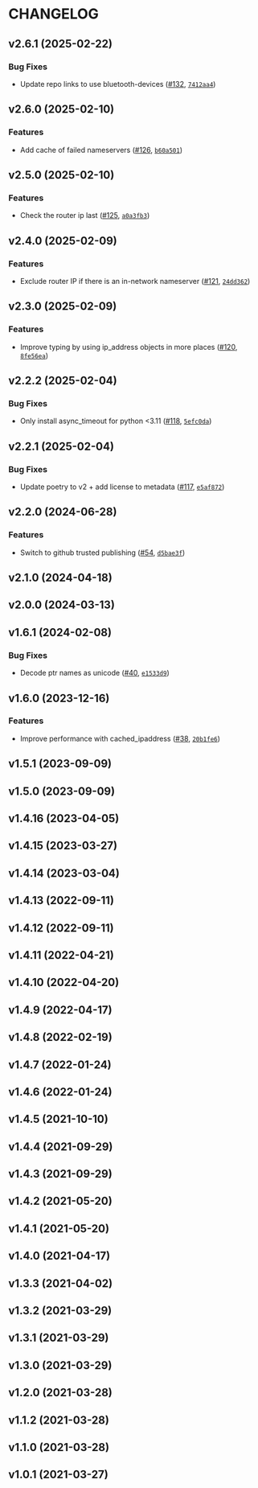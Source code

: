 # CHANGELOG


## v2.6.1 (2025-02-22)

### Bug Fixes

- Update repo links to use bluetooth-devices
  ([#132](https://github.com/Bluetooth-Devices/aiodiscover/pull/132),
  [`7412aa4`](https://github.com/Bluetooth-Devices/aiodiscover/commit/7412aa4fe7897fbd003b7879df17dbcc8e2ae8e5))


## v2.6.0 (2025-02-10)

### Features

- Add cache of failed nameservers
  ([#126](https://github.com/Bluetooth-Devices/aiodiscover/pull/126),
  [`b60a501`](https://github.com/Bluetooth-Devices/aiodiscover/commit/b60a501fd74af48bd3492d58750d4dd44014da08))


## v2.5.0 (2025-02-10)

### Features

- Check the router ip last ([#125](https://github.com/Bluetooth-Devices/aiodiscover/pull/125),
  [`a0a3fb3`](https://github.com/Bluetooth-Devices/aiodiscover/commit/a0a3fb3b7ea0297feff3483b3a8ba1adfddad750))


## v2.4.0 (2025-02-09)

### Features

- Exclude router IP if there is an in-network nameserver
  ([#121](https://github.com/Bluetooth-Devices/aiodiscover/pull/121),
  [`24dd362`](https://github.com/Bluetooth-Devices/aiodiscover/commit/24dd3624997cfd4dbe7a318eac0ae6f159816780))


## v2.3.0 (2025-02-09)

### Features

- Improve typing by using ip_address objects in more places
  ([#120](https://github.com/Bluetooth-Devices/aiodiscover/pull/120),
  [`8fe56ea`](https://github.com/Bluetooth-Devices/aiodiscover/commit/8fe56eae91c02d7e47268b986ba3f641c4e2acd3))


## v2.2.2 (2025-02-04)

### Bug Fixes

- Only install async_timeout for python <3.11
  ([#118](https://github.com/Bluetooth-Devices/aiodiscover/pull/118),
  [`5efc0da`](https://github.com/Bluetooth-Devices/aiodiscover/commit/5efc0da431be00bc5657021675b28a615d04c77c))


## v2.2.1 (2025-02-04)

### Bug Fixes

- Update poetry to v2 + add license to metadata
  ([#117](https://github.com/Bluetooth-Devices/aiodiscover/pull/117),
  [`e5af872`](https://github.com/Bluetooth-Devices/aiodiscover/commit/e5af8724186e9a30a4f373a6b1ec4fe7a4277a6d))


## v2.2.0 (2024-06-28)

### Features

- Switch to github trusted publishing
  ([#54](https://github.com/Bluetooth-Devices/aiodiscover/pull/54),
  [`d5bae3f`](https://github.com/Bluetooth-Devices/aiodiscover/commit/d5bae3f0fefb3f30aa9d63c79d19fdc96d116eff))


## v2.1.0 (2024-04-18)


## v2.0.0 (2024-03-13)


## v1.6.1 (2024-02-08)

### Bug Fixes

- Decode ptr names as unicode ([#40](https://github.com/Bluetooth-Devices/aiodiscover/pull/40),
  [`e1533d9`](https://github.com/Bluetooth-Devices/aiodiscover/commit/e1533d9979d96b7180d9979992afa9485a50f18d))


## v1.6.0 (2023-12-16)

### Features

- Improve performance with cached_ipaddress
  ([#38](https://github.com/Bluetooth-Devices/aiodiscover/pull/38),
  [`20b1fe6`](https://github.com/Bluetooth-Devices/aiodiscover/commit/20b1fe6b92359a7439c0f92d400c4b9be8c178f3))


## v1.5.1 (2023-09-09)


## v1.5.0 (2023-09-09)


## v1.4.16 (2023-04-05)


## v1.4.15 (2023-03-27)


## v1.4.14 (2023-03-04)


## v1.4.13 (2022-09-11)


## v1.4.12 (2022-09-11)


## v1.4.11 (2022-04-21)


## v1.4.10 (2022-04-20)


## v1.4.9 (2022-04-17)


## v1.4.8 (2022-02-19)


## v1.4.7 (2022-01-24)


## v1.4.6 (2022-01-24)


## v1.4.5 (2021-10-10)


## v1.4.4 (2021-09-29)


## v1.4.3 (2021-09-29)


## v1.4.2 (2021-05-20)


## v1.4.1 (2021-05-20)


## v1.4.0 (2021-04-17)


## v1.3.3 (2021-04-02)


## v1.3.2 (2021-03-29)


## v1.3.1 (2021-03-29)


## v1.3.0 (2021-03-29)


## v1.2.0 (2021-03-28)


## v1.1.2 (2021-03-28)


## v1.1.0 (2021-03-28)


## v1.0.1 (2021-03-27)
